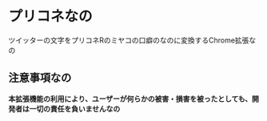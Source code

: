 # プリコネなの

ツイッターの文字をプリコネRのミヤコの口癖のなのに変換するChrome拡張なの

## 注意事項なの
**本拡張機能の利用により、ユーザーが何らかの被害・損害を被ったとしても、開発者は一切の責任を負いませんなの**
